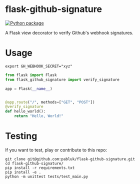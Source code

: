 # flask-github-signature

[![Python package](https://github.com/pabluk/flask-github-signature/workflows/Python%20package/badge.svg)](https://github.com/pabluk/flask-github-signature/actions?query=workflow%3A%22Python+package%22)

A Flask view decorator to verify Github's webhook signatures.

# Usage

```console
export GH_WEBHOOK_SECRET="xyz"
```

```python
from flask import Flask
from flask_github_signature import verify_signature 

app = Flask(__name__)


@app.route("/", methods=["GET", "POST"])
@verify_signature
def hello_world():
    return "Hello, World!"
```

# Testing

If you want to test, play or contribute to this repo:

```console
git clone git@github.com:pabluk/flask-github-signature.git
cd flask-github-signature/
pip install -r requirements.txt
pip install -e .
python -m unittest tests/test_main.py
```
